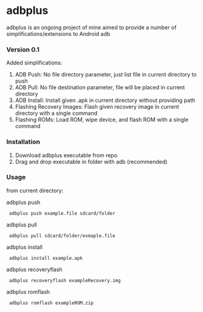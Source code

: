 # adbplus
adbplus is an ongoing project of mine aimed to provide a number of simplifications/extensions to Android adb 

### Version 0.1

Added simplifications: 
1. ADB Push: No file directory parameter, just list file in current directory to push
2. ADB Pull: No file destination parameter, file will be placed in current directory
3. ADB Install: Install given .apk in current directory without providing path
4. Flashing Recovery Images: Flash given recovery image in current directory with a single command
5. Flashing ROMs: Load ROM, wipe device, and flash ROM with a single command

### Installation
1. Download adbplus executable from repo
2. Drag and drop executable in folder with adb (recommended)

### Usage

from current directory:

adbplus push
  
   <code> adbplus push example.file sdcard/folder </code>
   
adbplus pull
  
   <code> adbplus pull sdcard/folder/exmaple.file </code>
   
adbplus install

<code> adbplus install example.apk </code>

adbplus recoveryflash

<code> adbplus recoveryflash exampleRecovery.img </code>

adbplus romflash

<code> adbplus romflash exampleROM.zip </code>
